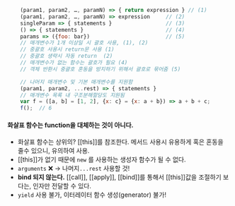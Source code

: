 ```javascript
    (param1, param2, …, paramN) => { return expression } // (1)
    (param1, param2, …, paramN) => expression     // (2)
	singleParam => { statements }                 // (3)
	() => { statements }                          // (4)
	params => ({foo: bar})                        // (5)
    // 매개변수가 1개 이상일 시 괄호 사용, (1), (2)
    // 중괄호 사용시 return문 사용 (1)
    // 중괄호 생략시 자동 return  (2)
	// 매개변수가 없는 함수는 괄호가 필요 (4)
	// 객체 반환시 중괄호 혼동을 방지하기 위해서 괄호로 묶어줌 (5)

    // 나머지 매개변수 및 기본 매개변수를 지원함
    (param1, param2, ...rest) => { statements }
    // 매개변수 목록 내 구조분해할당도 지원됨
    var f = ([a, b] = [1, 2], {x: c} = {x: a + b}) => a + b + c;
    f();  // 6
```

#### 화살표 함수는 function을 대체하는 것이 아니다.

- 화살표 함수는 상위의? [[this]]를 참조한다. 메서드 사용시 유용하게 혹은 혼동을 줄수 있으니, 유의하여 사용.
- [[this]]가 없기 때문에 `new` 를 사용하는 생성자 함수가 될 수 없다.
- `arguments` ❌ → 나머지`...rest` 사용할 것!
- **bind 되지 않는다.** [[call]], [[apply]], [[bind]]를 통해서 [[this]]값을 조절하기 보다는, 인자만 전달할 수 있다.
- `yield` 사용 불가, 이터레이터 함수 생성(generator) 불가!
